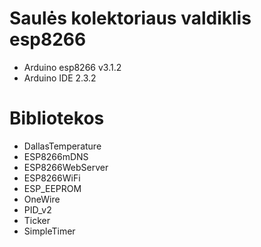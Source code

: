 # Saulės kolektoriaus valdiklis esp8266
* Arduino esp8266 v3.1.2
* Arduino IDE 2.3.2
# Bibliotekos
* DallasTemperature
* ESP8266mDNS
* ESP8266WebServer
* ESP8266WiFi
* ESP_EEPROM
* OneWire
* PID_v2
* Ticker
* SimpleTimer
